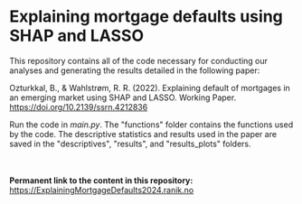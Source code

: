 # Explaining mortgage defaults using SHAP and LASSO

This repository contains all of the code necessary for conducting our analyses and generating the results detailed in the following paper:

Ozturkkal, B., & Wahlstrøm, R. R. (2022). Explaining default of mortgages in an emerging market using SHAP and LASSO. Working Paper. https://doi.org/10.2139/ssrn.4212836

Run the code in *main.py*. The "functions" folder contains the functions used by the code. The descriptive statistics and results used in the paper are saved in the "descriptives", "results", and "results_plots" folders.

<br/><br/>
**Permanent link to the content in this repository:** https://ExplainingMortgageDefaults2024.ranik.no
